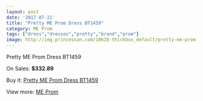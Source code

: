 ```yaml
---
layout: post
date: '2017-07-21'
title: "Pretty ME Prom Dress BT1459"
category: ME Prom
tags: ["dress","dresses","pretty","brand","prom"]
image: http://img.princessan.com/10628-thickbox_default/pretty-me-prom-dress-bt1459.jpg
---
```

Pretty ME Prom Dress BT1459

On Sales: **$332.89**
<a href="https://www.princessan.com/en/me-prom/4637-pretty-me-prom-dress-bt1459.html"><amp-img layout="responsive" width="600" height="600" src="//img.princessan.com/10628-thickbox_default/pretty-me-prom-dress-bt1459.jpg" alt="Pretty ME Prom Dress BT1459 0" /></a>

Buy it: [Pretty ME Prom Dress BT1459](https://www.princessan.com/en/me-prom/4637-pretty-me-prom-dress-bt1459.html "Pretty ME Prom Dress BT1459")

View more: [ME Prom](https://www.princessan.com/en/33-me-prom "ME Prom")